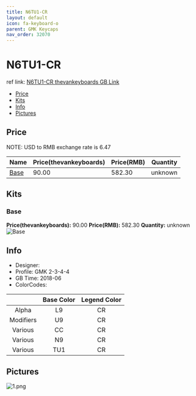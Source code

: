 ```yaml
---
title: N6TU1-CR
layout: default
icon: fa-keyboard-o
parent: GMK Keycaps
nav_order: 32070
---
```


# N6TU1-CR

ref link: [N6TU1-CR thevankeyboards GB Link](https://thevankeyboards.com/products/pre-order-gmk-n6tu1-cr)

* [Price](#price)
* [Kits](#kits)
* [Info](#info)
* [Pictures](#pictures)


## Price  
NOTE: USD to RMB exchange rate is 6.47

| Name          | Price(thevankeyboards)    |  Price(RMB) | Quantity |
| ------------- | ------------ |  ---------- | -------- |
|[Base](#base)|90.00|582.30|unknown|


## Kits
### Base
**Price(thevankeyboards):** 90.00    **Price(RMB):** 582.30    **Quantity:** unknown  
<img src="{{ 'assets/images/gmk-keycaps/n6tu1-cr/kits_pics/base.png' | relative_url }}" alt="Base" class="image featured">


## Info
* Designer: 
* Profile: GMK 2-3-4-4
* GB Time: 2018-06
* ColorCodes:  

||Base Color      | Legend Color
|:-------------: |:-------------: | :------------:
|Alpha|L9|CR
|Modifiers|U9|CR
|Various|CC|CR
|Various|N9|CR
|Various|TU1|CR


## Pictures
<img src="{{ 'assets/images/gmk-keycaps/n6tu1-cr/rendering_pics/1.png' | relative_url }}" alt="1.png" class="image featured">
